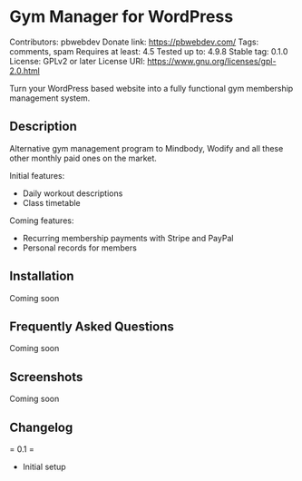 # Gym Manager for WordPress #
Contributors: pbwebdev
Donate link: https://pbwebdev.com/
Tags: comments, spam
Requires at least: 4.5
Tested up to: 4.9.8
Stable tag: 0.1.0
License: GPLv2 or later
License URI: https://www.gnu.org/licenses/gpl-2.0.html

Turn your WordPress based website into a fully functional gym membership management system.

## Description ##

Alternative gym management program to Mindbody, Wodify and all these other monthly paid ones on the market.

Initial features:

* Daily workout descriptions
* Class timetable

Coming features:

* Recurring membership payments with Stripe and PayPal
* Personal records for members

## Installation ##

Coming soon

## Frequently Asked Questions ##

Coming soon

## Screenshots ##

Coming soon

## Changelog ##

= 0.1 =
* Initial setup
